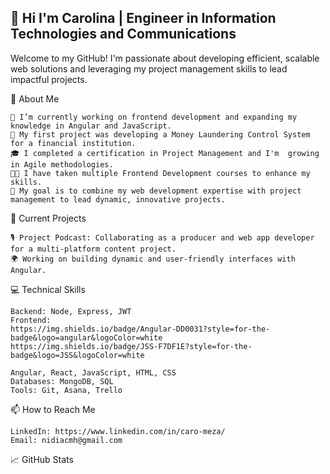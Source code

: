 ## 👋 Hi I'm Carolina | Engineer in Information Technologies and Communications  

Welcome to my GitHub! I'm passionate about developing efficient, scalable web solutions and leveraging my project management skills to lead impactful projects.



🚀 About Me

    🌱 I’m currently working on frontend development and expanding my knowledge in Angular and JavaScript.
    💼 My first project was developing a Money Laundering Control System for a financial institution.
    🎓 I completed a certification in Project Management and I'm  growing in Agile methodologies.
    🧑‍💻 I have taken multiple Frontend Development courses to enhance my skills.
    🎯 My goal is to combine my web development expertise with project management to lead dynamic, innovative projects.

💼 Current Projects

    🎙 Project Podcast: Collaborating as a producer and web app developer for a multi-platform content project.
    🌍 Working on building dynamic and user-friendly interfaces with Angular.

💻 Technical Skills

    Backend: Node, Express, JWT
    Frontend: 
    https://img.shields.io/badge/Angular-DD0031?style=for-the-badge&logo=angular&logoColor=white
    https://img.shields.io/badge/JSS-F7DF1E?style=for-the-badge&logo=JSS&logoColor=white
    
    Angular, React, JavaScript, HTML, CSS
    Databases: MongoDB, SQL
    Tools: Git, Asana, Trello

📫 How to Reach Me

    LinkedIn: https://www.linkedin.com/in/caro-meza/
    Email: nidiacmh@gmail.com
    

📈 GitHub Stats

